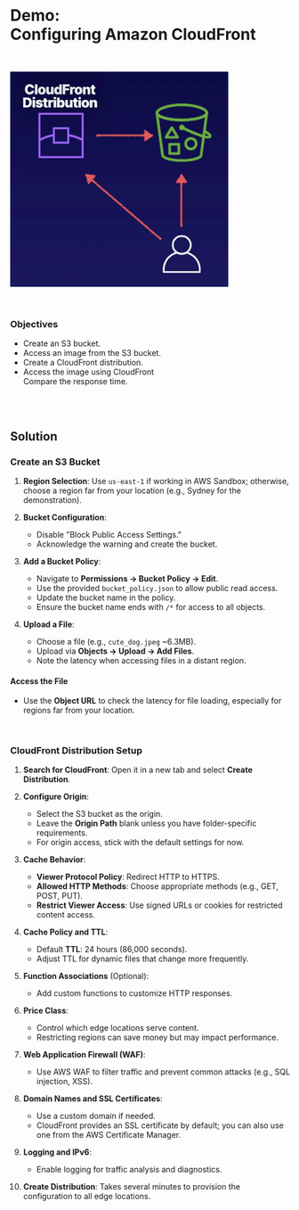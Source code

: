 # Demo:<br>Configuring Amazon CloudFront

<br>

![](../img/demo/7.11.CloudFront.png)

<br>

### Objectives
- Create an S3 bucket.
- Access an image from the S3 bucket.
- Create a CloudFront distribution.
- Access the image using CloudFront<br>Compare the response time.

<br><br>

## Solution
### **Create an S3 Bucket**
1. **Region Selection**: Use `us-east-1` if working in AWS Sandbox; otherwise, choose a region far from your location (e.g., Sydney for the demonstration).
2. **Bucket Configuration**:
   - Disable "Block Public Access Settings."
   - Acknowledge the warning and create the bucket.

3. **Add a Bucket Policy**:
   - Navigate to **Permissions → Bucket Policy → Edit**.
   - Use the provided `bucket_policy.json` to allow public read access.
   - Update the bucket name in the policy.
   - Ensure the bucket name ends with `/*` for access to all objects.

4. **Upload a File**:
   - Choose a file (e.g., `cute_dog.jpeg` ~6.3MB).
   - Upload via **Objects → Upload → Add Files**.
   - Note the latency when accessing files in a distant region.

#### **Access the File**
- Use the **Object URL** to check the latency for file loading, especially for regions far from your location.

<br>

### **CloudFront Distribution Setup**
1. **Search for CloudFront**: Open it in a new tab and select **Create Distribution**.
2. **Configure Origin**:
   - Select the S3 bucket as the origin.
   - Leave the **Origin Path** blank unless you have folder-specific requirements.
   - For origin access, stick with the default settings for now.

3. **Cache Behavior**:
   - **Viewer Protocol Policy**: Redirect HTTP to HTTPS.
   - **Allowed HTTP Methods**: Choose appropriate methods (e.g., GET, POST, PUT).
   - **Restrict Viewer Access**: Use signed URLs or cookies for restricted content access.

4. **Cache Policy and TTL**:
   - Default **TTL**: 24 hours (86,000 seconds).
   - Adjust TTL for dynamic files that change more frequently.

5. **Function Associations** (Optional):
   - Add custom functions to customize HTTP responses.

6. **Price Class**:
   - Control which edge locations serve content. 
   - Restricting regions can save money but may impact performance.

7. **Web Application Firewall (WAF)**:
   - Use AWS WAF to filter traffic and prevent common attacks (e.g., SQL injection, XSS).

8. **Domain Names and SSL Certificates**:
   - Use a custom domain if needed.
   - CloudFront provides an SSL certificate by default; you can also use one from the AWS Certificate Manager.

9. **Logging and IPv6**:
   - Enable logging for traffic analysis and diagnostics.

10. **Create Distribution**: Takes several minutes to provision the configuration to all edge locations.

<br>